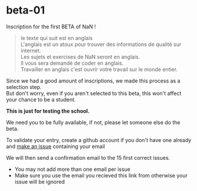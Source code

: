 # beta-01
Inscription for the first BETA of NaN !

> le texte qui suit est en anglais  
> L'anglais est un atoux pour trouver des informations de qualité sur internet.  
> Les sujets et exercises de NaN seront en anglais.  
> Il vous sera demandé de coder en anglais.  
> Travailler en anglais c'est ouvrir votre travail sur le monde entier.


Since we had a good amount of inscriptions, we made this process as a selection step.  
But don't worry, even if you aren't selected to this beta, this won't affect your chance to be a student.

**This is just for testing the school.**

We need you to be fully available, if not, please let someone else do the beta.

To validate your entry, create a github account if you don't have one already and [make an issue](https://github.com/nan-ci/beta-01/issues/new) containing your email

We will then send a confirmation email to the 15 first correct issues.

- You may not add more than one email per issue
- Make sure you use the email you recieved this link from otherwise your issue will be ignored
